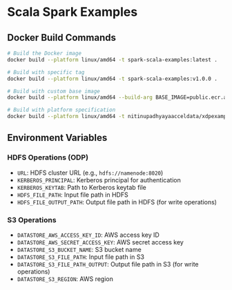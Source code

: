 # Scala Spark Examples

## Docker Build Commands

```bash
# Build the Docker image
docker build --platform linux/amd64 -t spark-scala-examples:latest .

# Build with specific tag
docker build --platform linux/amd64 -t spark-scala-examples:v1.0.0 .

# Build with custom base image
docker build --platform linux/amd64 --build-arg BASE_IMAGE=public.ecr.aws/l7l2s8m9/spark-scala-jdk-ubuntu:3.5.1-2.12-3.11.13-11.0.27_6-24.04-20250529-20250604 -t nitinupadhyayaacceldata/xdpexamples:Scala-Example .

# Build with platform specification
docker build --platform linux/amd64 -t nitinupadhyayaacceldata/xdpexamples:Scala-Example .
```

## Environment Variables

### HDFS Operations (ODP)
- `URL`: HDFS cluster URL (e.g., `hdfs://namenode:8020`)
- `KERBEROS_PRINCIPAL`: Kerberos principal for authentication
- `KERBEROS_KEYTAB`: Path to Kerberos keytab file
- `HDFS_FILE_PATH`: Input file path in HDFS
- `HDFS_FILE_OUTPUT_PATH`: Output file path in HDFS (for write operations)

### S3 Operations
- `DATASTORE_AWS_ACCESS_KEY_ID`: AWS access key ID
- `DATASTORE_AWS_SECRET_ACCESS_KEY`: AWS secret access key
- `DATASTORE_S3_BUCKET_NAME`: S3 bucket name
- `DATASTORE_S3_FILE_PATH`: Input file path in S3
- `DATASTORE_S3_FILE_PATH_OUTPUT`: Output file path in S3 (for write operations)
- `DATASTORE_S3_REGION`: AWS region
